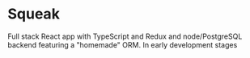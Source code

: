 # Squeak
Full stack React app with TypeScript and Redux and node/PostgreSQL backend featuring a "homemade" ORM. In early development stages